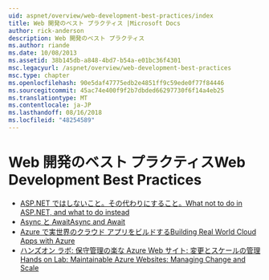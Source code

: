 ```yaml
---
uid: aspnet/overview/web-development-best-practices/index
title: Web 開発のベスト プラクティス |Microsoft Docs
author: rick-anderson
description: Web 開発のベスト プラクティス
ms.author: riande
ms.date: 10/08/2013
ms.assetid: 38b145db-a848-4bd7-b54a-e01bc36f4301
msc.legacyurl: /aspnet/overview/web-development-best-practices
msc.type: chapter
ms.openlocfilehash: 90e5daf47775edb2e4851ff9c59ede0f77f84446
ms.sourcegitcommit: 45ac74e400f9f2b7dbded66297730f6f14a4eb25
ms.translationtype: MT
ms.contentlocale: ja-JP
ms.lasthandoff: 08/16/2018
ms.locfileid: "48254589"
---
```

<a name="web-development-best-practices"></a><span data-ttu-id="10f44-103">Web 開発のベスト プラクティス</span><span class="sxs-lookup"><span data-stu-id="10f44-103">Web Development Best Practices</span></span>
====================

- [<span data-ttu-id="10f44-104">ASP.NET ではしないこと。その代わりにすること。</span><span class="sxs-lookup"><span data-stu-id="10f44-104">What not to do in ASP.NET, and what to do instead</span></span>](what-not-to-do-in-aspnet-and-what-to-do-instead.md)
- [<span data-ttu-id="10f44-105">Async と Await</span><span class="sxs-lookup"><span data-stu-id="10f44-105">Async and Await</span></span>](async-and-await.md)
- [<span data-ttu-id="10f44-106">Azure で実世界のクラウド アプリをビルドする</span><span class="sxs-lookup"><span data-stu-id="10f44-106">Building Real World Cloud Apps with Azure</span></span>](../developing-apps-with-windows-azure/building-real-world-cloud-apps-with-windows-azure/index.md)
- [<span data-ttu-id="10f44-107">ハンズオン ラボ: 保守管理の楽な Azure Web サイト: 変更とスケールの管理</span><span class="sxs-lookup"><span data-stu-id="10f44-107">Hands on Lab: Maintainable Azure Websites: Managing Change and Scale</span></span>](../developing-apps-with-windows-azure/maintainable-azure-websites-managing-change-and-scale.md)

